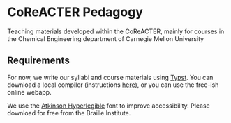 # CoReACTER Pedagogy
Teaching materials developed within the CoReACTER, mainly for courses in the Chemical Engineering department of Carnegie Mellon University

## Requirements

For now, we write our syllabi and course materials using [Typst](https://typst.app/). You can download a local compiler (instructions [here](https://github.com/typst/typst)), or you can use the free-ish online webapp.

We use the [Atkinson Hyperlegible](https://www.brailleinstitute.org/freefont/) font to improve accessibility. Please download for free from the Braille Institute.